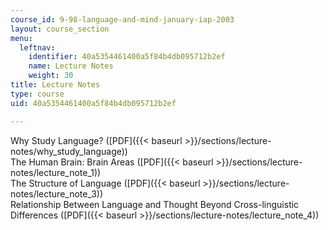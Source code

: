 ```yaml
---
course_id: 9-98-language-and-mind-january-iap-2003
layout: course_section
menu:
  leftnav:
    identifier: 40a5354461400a5f84b4db095712b2ef
    name: Lecture Notes
    weight: 30
title: Lecture Notes
type: course
uid: 40a5354461400a5f84b4db095712b2ef

---
```


Why Study Language? ([PDF]({{< baseurl >}}/sections/lecture-notes/why_study_language))  
The Human Brain: Brain Areas ([PDF]({{< baseurl >}}/sections/lecture-notes/lecture_note_1))  
The Structure of Language ([PDF]({{< baseurl >}}/sections/lecture-notes/lecture_note_3))  
Relationship Between Language and Thought Beyond Cross-linguistic Differences ([PDF]({{< baseurl >}}/sections/lecture-notes/lecture_note_4))